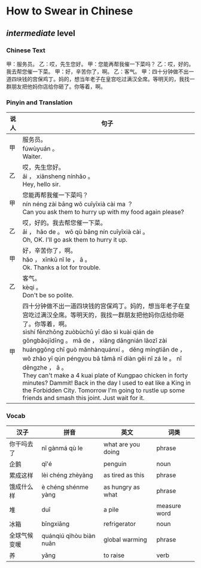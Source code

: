 # How to Swear in Chinese
## *intermediate* level

### Chinese Text
甲：服务员。
乙：哎，先生您好。
甲：您能再帮我催一下菜吗？
乙：哎，好的。我去帮您催一下菜。
甲：好，辛苦你了，啊。
乙：客气。
甲：四十分钟做不出一道四块钱的宫保鸡丁。妈的，想当年老子在皇宫吃过满汉全席。等明天的，我找一群朋友把他妈你店给你砸了。你等着，啊。

### Pinyin and Translation
|说人|句子|
|----|----|
|甲|服务员。<br />fúwùyuán 。<br />Waiter.|
|乙|哎，先生您好。<br />āi ， xiānsheng nínhǎo 。<br />Hey, hello sir.|
|甲|您能再帮我催一下菜吗？<br />nín néng zài bāng wǒ cuīyīxià cài ma ？<br />Can you ask them to hurry up with my food again please?|
|乙|哎，好的。我去帮您催一下菜。<br />āi ， hǎo de 。 wǒ qù bāng nín cuīyīxià cài 。<br />Oh, OK. I'll go ask them to hurry it up.|
|甲|好，辛苦你了，啊。<br />hǎo ， xīnkǔ nǐ le ， ā 。<br />Ok. Thanks a lot for trouble.|
|乙|客气。<br />kèqi 。<br />Don't be so polite.|
|甲|四十分钟做不出一道四块钱的宫保鸡丁。妈的，想当年老子在皇宫吃过满汉全席。等明天的，我找一群朋友把他妈你店给你砸了。你等着，啊。<br />sìshí fēnzhōng zuòbùchū yī dào sì kuài qián de gōngbǎojīdīng 。 mā de ， xiǎng dāngnián lǎozǐ zài huánggōng chī guò mǎnhànquánxí 。 děng míngtiān de ， wǒ zhǎo yī qún péngyou bǎ tāmā nǐ diàn gěi nǐ zá le 。 nǐ děngzhe ， ā 。<br />They can't make a 4 kuai plate of Kungpao chicken in forty minutes? Dammit! Back in the day I used to eat like a King in the Forbidden City. Tomorrow I'm going to rustle up some friends and smash this joint. Just wait for it.|
### Vocab
|汉子|拼音|英文|词类|
|----|----|----|----|
|你干吗去了|nǐ gànmá qù le|what are you doing|phrase|
|企鹅|qǐ'é|penguin|noun|
|累成这样|lèi chéng zhèyàng|as tired as this|phrase|
|饿成什么样|è chéng shénme yàng|as hungry as what|phrase|
|堆|duī|a pile|measure word|
|冰箱|bīngxiāng|refrigerator|noun|
|全球气候变暖|quánqiú qìhòu biàn nuǎn|global warming|phrase|
|养|yǎng|to raise|verb|